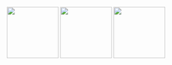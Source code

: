<p align="center">
    <img height="120px" src="https://github-readme-streak-stats.herokuapp.com/?user=CR4CKSTEIN&hide_border=true&theme=dark" />
    <img height="120px" src="https://github-readme-stats.vercel.app/api?username=CR4CKSTEIN&hide_title=true&hide_border=true&show_icons=true&include_all_commits=true&count_private=true&line_height=21&hide_rank=true&icon_color=fa8b00&theme=dark" />
    <img height="120px" src="https://github-readme-stats.vercel.app/api/top-langs/?username=CR4CKSTEIN&hide=html&hide_title=true&hide_border=true&layout=compact&langs_count=8&theme=dark" />
</p>
